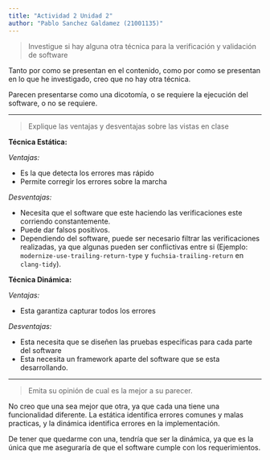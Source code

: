 ```yaml
---
title: "Actividad 2 Unidad 2"
author: "Pablo Sanchez Galdamez (21001135)"
---
```


> Investigue si hay alguna otra técnica para la verificación y validación de
> software

Tanto por como se presentan en el contenido, como por como se presentan en lo
que he investigado, creo que no hay otra técnica.

Parecen presentarse como una dicotomía, o se requiere la ejecución del
software, o no se requiere.

---

> Explique las ventajas y desventajas sobre las vistas en clase 

**Técnica Estática:**

*Ventajas:*

* Es la que detecta los errores mas rápido
* Permite corregir los errores sobre la marcha

*Desventajas:*

* Necesita que el software que este haciendo las verificaciones este corriendo
  constantemente.
* Puede dar falsos positivos.
* Dependiendo del software, puede ser necesario filtrar las verificaciones
  realizadas, ya que algunas pueden ser conflictivas entre si (Ejemplo:
  `modernize-use-trailing-return-type` y `fuchsia-trailing-return` en `clang-tidy`).

**Técnica Dinámica:**

*Ventajas:*

* Esta garantiza capturar todos los errores

*Desventajas:*

* Esta necesita que se diseñen las pruebas especificas para cada parte del
  software
* Esta necesita un framework aparte del software que se esta desarrollando.

---

> Emita su opinión de cual es la mejor a su parecer.

No creo que una sea mejor que otra, ya que cada una tiene una funcionalidad
diferente. La estática identifica errores comunes y malas practicas, y la
dinámica identifica errores en la implementación.

De tener que quedarme con una, tendría que ser la dinámica, ya que es la única
que me aseguraría de que el software cumple con los requerimientos.
